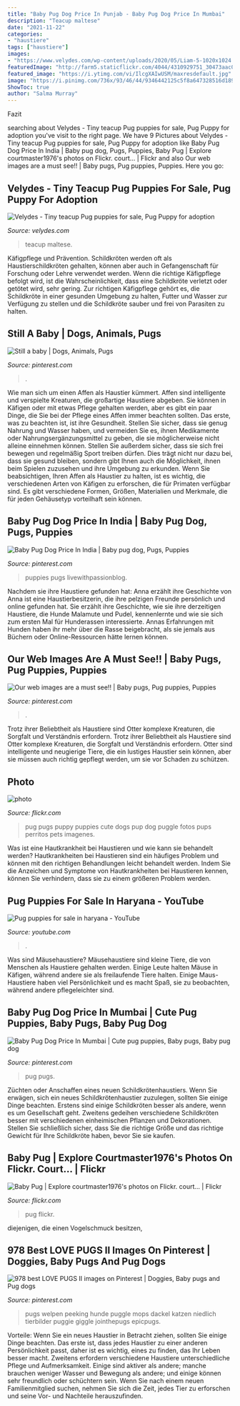 ```yaml
---
title: "Baby Pug Dog Price In Punjab - Baby Pug Dog Price In Mumbai"
description: "Teacup maltese"
date: "2021-11-22"
categories:
- "haustiere"
tags: ["haustiere"]
images:
- "https://www.velydes.com/wp-content/uploads/2020/05/Liam-5-1020x1024.png"
featuredImage: "http://farm5.staticflickr.com/4044/4310929751_30473aac05_z.jpg"
featured_image: "https://i.ytimg.com/vi/IlcgXAIwUSM/maxresdefault.jpg"
image: "https://i.pinimg.com/736x/93/46/44/9346442125c5f8a647328516d1890abf.jpg"
ShowToc: true
author: "Salma Murray"
---
```



Fazit

	

		
searching about Velydes - Tiny teacup Pug puppies for sale, Pug Puppy for adoption you've visit to the right page. We have 9 Pictures about Velydes - Tiny teacup Pug puppies for sale, Pug Puppy for adoption like Baby Pug Dog Price In India | Baby pug dog, Pugs, Puppies, Baby Pug | Explore courtmaster1976&#039;s photos on Flickr. court… | Flickr and also Our web images are a must see!! | Baby pugs, Pug puppies, Puppies. Here you go:
		
    
## Velydes - Tiny Teacup Pug Puppies For Sale, Pug Puppy For Adoption

<img loading=lazy src="https://www.velydes.com/wp-content/uploads/2020/05/Liam-5-1020x1024.png" onerror="this.onerror=null;this.src='https://tse2.mm.bing.net/th?id=OIP.4eCYrCeDDN9q0pmRTJ0WwgHaHb&amp;pid=15.1';" alt="Velydes - Tiny teacup Pug puppies for sale, Pug Puppy for adoption">

_Source: velydes.com_

>teacup maltese. 

	

Käfigpflege und Prävention.
Schildkröten werden oft als Haustierschildkröten gehalten, können aber auch in Gefangenschaft für Forschung oder Lehre verwendet werden. Wenn die richtige Käfigpflege befolgt wird, ist die Wahrscheinlichkeit, dass eine Schildkröte verletzt oder getötet wird, sehr gering. Zur richtigen Käfigpflege gehört es, die Schildkröte in einer gesunden Umgebung zu halten, Futter und Wasser zur Verfügung zu stellen und die Schildkröte sauber und frei von Parasiten zu halten.

    
## Still A Baby | Dogs, Animals, Pugs

<img loading=lazy src="https://i.pinimg.com/736x/a9/3f/11/a93f113fee3db2035f9bb239eb90f1b5--pugs-baby.jpg" onerror="this.onerror=null;this.src='https://tse3.mm.bing.net/th?id=OIP.TaahQYrZUZVZovCTCYmwMwHaJA&amp;pid=15.1';" alt="Still a baby | Dogs, Animals, Pugs">

_Source: pinterest.com_

>. 

	

Wie man sich um einen Affen als Haustier kümmert.
Affen sind intelligente und verspielte Kreaturen, die großartige Haustiere abgeben. Sie können in Käfigen oder mit etwas Pflege gehalten werden, aber es gibt ein paar Dinge, die Sie bei der Pflege eines Affen immer beachten sollten.
Das erste, was zu beachten ist, ist ihre Gesundheit. Stellen Sie sicher, dass sie genug Nahrung und Wasser haben, und vermeiden Sie es, ihnen Medikamente oder Nahrungsergänzungsmittel zu geben, die sie möglicherweise nicht alleine einnehmen können. Stellen Sie außerdem sicher, dass sie sich frei bewegen und regelmäßig Sport treiben dürfen. Dies trägt nicht nur dazu bei, dass sie gesund bleiben, sondern gibt Ihnen auch die Möglichkeit, ihnen beim Spielen zuzusehen und ihre Umgebung zu erkunden.
Wenn Sie beabsichtigen, Ihren Affen als Haustier zu halten, ist es wichtig, die verschiedenen Arten von Käfigen zu erforschen, die für Primaten verfügbar sind. Es gibt verschiedene Formen, Größen, Materialien und Merkmale, die für jeden Gehäusetyp vorteilhaft sein können.

    
## Baby Pug Dog Price In India | Baby Pug Dog, Pugs, Puppies

<img loading=lazy src="https://i.pinimg.com/736x/9e/15/1b/9e151b9262bdf8434250fb4bdc5dc460.jpg" onerror="this.onerror=null;this.src='https://tse3.mm.bing.net/th?id=OIP.boCe0Hx0ku3Rn9qbo6PmuwHaJM&amp;pid=15.1';" alt="Baby Pug Dog Price In India | Baby pug dog, Pugs, Puppies">

_Source: pinterest.com_

>puppies pugs livewithpassionblog. 

	

Nachdem sie ihre Haustiere gefunden hat: Anna erzählt ihre Geschichte von
Anna ist eine Haustierbesitzerin, die ihre pelzigen Freunde persönlich und online gefunden hat. Sie erzählt ihre Geschichte, wie sie ihre derzeitigen Haustiere, die Hunde Malamute und Pudel, kennenlernte und wie sie sich zum ersten Mal für Hunderassen interessierte. Annas Erfahrungen mit Hunden haben ihr mehr über die Rasse beigebracht, als sie jemals aus Büchern oder Online-Ressourcen hätte lernen können.

    
## Our Web Images Are A Must See!! | Baby Pugs, Pug Puppies, Puppies

<img loading=lazy src="https://i.pinimg.com/736x/52/2b/c8/522bc8c30c18e957e88f4de6f766922c.jpg" onerror="this.onerror=null;this.src='https://tse2.mm.bing.net/th?id=OIP._NZjhq-A3Wth9qMuXVZduQHaIo&amp;pid=15.1';" alt="Our web images are a must see!! | Baby pugs, Pug puppies, Puppies">

_Source: pinterest.com_

>. 

	

Trotz ihrer Beliebtheit als Haustiere sind Otter komplexe Kreaturen, die Sorgfalt und Verständnis erfordern.
Trotz ihrer Beliebtheit als Haustiere sind Otter komplexe Kreaturen, die Sorgfalt und Verständnis erfordern. Otter sind intelligente und neugierige Tiere, die ein lustiges Haustier sein können, aber sie müssen auch richtig gepflegt werden, um sie vor Schaden zu schützen.

    
## Photo

<img loading=lazy src="http://farm5.staticflickr.com/4059/4280239715_48c5e1be1f.jpg" onerror="this.onerror=null;this.src='https://tse4.mm.bing.net/th?id=OIP.LX7T9dgrdzvDzaCAxVWTXwAAAA&amp;pid=15.1';" alt="photo">

_Source: flickr.com_

>pug pugs puppy puppies cute dogs pup dog puggle fotos pups perritos pets imagenes. 

	

Was ist eine Hautkrankheit bei Haustieren und wie kann sie behandelt werden?
Hautkrankheiten bei Haustieren sind ein häufiges Problem und können mit den richtigen Behandlungen leicht behandelt werden. Indem Sie die Anzeichen und Symptome von Hautkrankheiten bei Haustieren kennen, können Sie verhindern, dass sie zu einem größeren Problem werden.

    
## Pug Puppies For Sale In Haryana - YouTube

<img loading=lazy src="https://i.ytimg.com/vi/IlcgXAIwUSM/maxresdefault.jpg" onerror="this.onerror=null;this.src='https://tse1.mm.bing.net/th?id=OIP.0lwhliHGFU0u-c1mRsLShQHaEK&amp;pid=15.1';" alt="Pug puppies for sale in haryana - YouTube">

_Source: youtube.com_

>. 

	

Was sind Mäusehaustiere?
Mäusehaustiere sind kleine Tiere, die von Menschen als Haustiere gehalten werden. Einige Leute halten Mäuse in Käfigen, während andere sie als freilaufende Tiere halten. Einige Maus-Haustiere haben viel Persönlichkeit und es macht Spaß, sie zu beobachten, während andere pflegeleichter sind.

    
## Baby Pug Dog Price In Mumbai | Cute Pug Puppies, Baby Pugs, Baby Pug Dog

<img loading=lazy src="https://i.pinimg.com/736x/93/46/44/9346442125c5f8a647328516d1890abf.jpg" onerror="this.onerror=null;this.src='https://tse1.mm.bing.net/th?id=OIP.7JCmVDr2o8FBcjTPDWGvNQHaE2&amp;pid=15.1';" alt="Baby Pug Dog Price In Mumbai | Cute pug puppies, Baby pugs, Baby pug dog">

_Source: pinterest.com_

>pug pugs. 

	

Züchten oder Anschaffen eines neuen Schildkrötenhaustiers.
Wenn Sie erwägen, sich ein neues Schildkrötenhaustier zuzulegen, sollten Sie einige Dinge beachten. Erstens sind einige Schildkröten besser als andere, wenn es um Gesellschaft geht. Zweitens gedeihen verschiedene Schildkröten besser mit verschiedenen einheimischen Pflanzen und Dekorationen. Stellen Sie schließlich sicher, dass Sie die richtige Größe und das richtige Gewicht für Ihre Schildkröte haben, bevor Sie sie kaufen.

    
## Baby Pug | Explore Courtmaster1976&#039;s Photos On Flickr. Court… | Flickr

<img loading=lazy src="http://farm5.staticflickr.com/4044/4310929751_30473aac05_z.jpg" onerror="this.onerror=null;this.src='https://tse1.mm.bing.net/th?id=OIP.k6wGmfVamGwxLatquED86QHaH2&amp;pid=15.1';" alt="Baby Pug | Explore courtmaster1976&#039;s photos on Flickr. court… | Flickr">

_Source: flickr.com_

>pug flickr. 

	

diejenigen, die einen Vogelschmuck besitzen,

    
## 978 Best LOVE PUGS II Images On Pinterest | Doggies, Baby Pugs And Pug Dogs

<img loading=lazy src="https://i.pinimg.com/236x/4d/86/86/4d868642ad4d05ba0f599d35840578c4--puggle-puppies-pug-dogs.jpg" onerror="this.onerror=null;this.src='https://tse1.mm.bing.net/th?id=OIP.D5Do_hTdZ_vZKf-4Y9DY5QDMEy&amp;pid=15.1';" alt="978 best LOVE PUGS II images on Pinterest | Doggies, Baby pugs and Pug dogs">

_Source: pinterest.com_

>pugs welpen peeking hunde puggle mops dackel katzen niedlich tierbilder puggie giggle jointhepugs epicpugs. 

	

Vorteile:
Wenn Sie ein neues Haustier in Betracht ziehen, sollten Sie einige Dinge beachten. Das erste ist, dass jedes Haustier zu einer anderen Persönlichkeit passt, daher ist es wichtig, eines zu finden, das Ihr Leben besser macht. Zweitens erfordern verschiedene Haustiere unterschiedliche Pflege und Aufmerksamkeit. Einige sind aktiver als andere; manche brauchen weniger Wasser und Bewegung als andere; und einige können sehr freundlich oder schüchtern sein. Wenn Sie nach einem neuen Familienmitglied suchen, nehmen Sie sich die Zeit, jedes Tier zu erforschen und seine Vor- und Nachteile herauszufinden.


